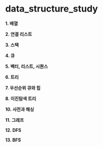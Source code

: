 # data_structure_study

**1. 배열**

**2. 연결 리스트**

**3. 스택**

**4. 큐**

**5. 벡터, 리스트, 시퀀스**

**6. 트리**

**7. 우선순위 큐와 힙**

**8. 이진탐색 트리**

**10. 사전과 해싱**

**11. 그래프**

**12. DFS**

**13. BFS**
